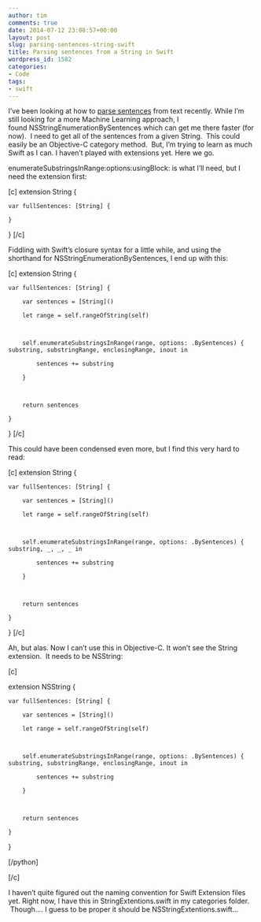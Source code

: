 ```yaml
---
author: tim
comments: true
date: 2014-07-12 23:08:57+00:00
layout: post
slug: parsing-sentences-string-swift
title: Parsing sentences from a String in Swift
wordpress_id: 1582
categories:
- Code
tags:
- swift
---
```


I’ve been looking at how to [parse sentences](https://pinboard.in/u:broderboy/t:sentences/) from text recently. While I’m still looking for a more Machine Learning approach, I found NSStringEnumerationBySentences which can get me there faster (for now).  I need to get all of the sentences from a given String.  This could easily be an Objective-C category method.  But, I’m trying to learn as much Swift as I can. I haven’t played with extensions yet. Here we go.

enumerateSubstringsInRange:options:usingBlock: is what I’ll need, but I need the extension first:

[c]
extension String {

    var fullSentences: [String] {

    }

}
[/c]

Fiddling with Swift’s closure syntax for a little while, and using the shorthand for NSStringEnumerationBySentences, I end up with this:

[c]
extension String {

    var fullSentences: [String] {

        var sentences = [String]()

        let range = self.rangeOfString(self)

        

        self.enumerateSubstringsInRange(range, options: .BySentences) { substring, substringRange, enclosingRange, inout in

            sentences += substring

        }

        

        return sentences

    }

}
[/c]

This could have been condensed even more, but I find this very hard to read:

[c]
extension String {

    var fullSentences: [String] {

        var sentences = [String]()

        let range = self.rangeOfString(self)

        

        self.enumerateSubstringsInRange(range, options: .BySentences) { substring, _, _, _ in

            sentences += substring

        }

        

        return sentences

    }

}
[/c]

Ah, but alas. Now I can’t use this in Objective-C. It won’t see the String extension.  It needs to be NSString:


[c]

extension NSString {

    var fullSentences: [String] {

        var sentences = [String]()

        let range = self.rangeOfString(self)

        

        self.enumerateSubstringsInRange(range, options: .BySentences) { substring, substringRange, enclosingRange, inout in

            sentences += substring

        }

        

        return sentences

    }

}

[/python]


[/c]

I haven’t quite figured out the naming convention for Swift Extension files yet. Right now, I have this in StringExtentions.swift in my categories folder.  Though…. I guess to be proper it should be NSStringExtentions.swift...
